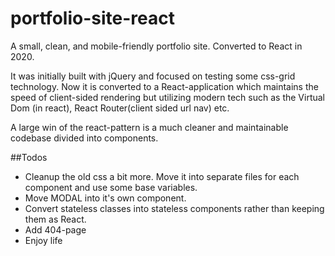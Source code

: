 # portfolio-site-react
A small, clean, and mobile-friendly portfolio site. Converted to React in 2020.

It was initially built with jQuery and focused on testing some css-grid technology.
Now it is converted to a React-application which maintains the speed of client-sided rendering
but utilizing modern tech such as the Virtual Dom (in react), React Router(client sided url nav) etc.

A large win of the react-pattern is a much cleaner and maintainable codebase divided into components.

##Todos
* Cleanup the old css a bit more. Move it into separate files for each component and use some base variables.
* Move MODAL into it's own component.
* Convert stateless classes into stateless components rather than keeping them as React.
* Add 404-page
* Enjoy life
